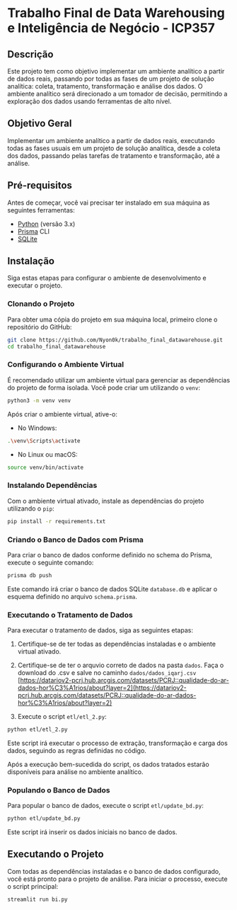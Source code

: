 # Trabalho Final de Data Warehousing e Inteligência de Negócio - ICP357

## Descrição

Este projeto tem como objetivo implementar um ambiente analítico a partir de dados reais, passando por todas as fases de um projeto de solução analítica: coleta, tratamento, transformação e análise dos dados. O ambiente analítico será direcionado a um tomador de decisão, permitindo a exploração dos dados usando ferramentas de alto nível.

## Objetivo Geral

Implementar um ambiente analítico a partir de dados reais, executando todas as fases usuais em um projeto de solução analítica, desde a coleta dos dados, passando pelas tarefas de tratamento e transformação, até a análise.

## Pré-requisitos

Antes de começar, você vai precisar ter instalado em sua máquina as seguintes ferramentas:

- [Python](https://www.python.org/downloads/) (versão 3.x)
- [Prisma](https://www.prisma.io/docs/getting-started/setup-prisma/start-from-scratch/relational-databases-typescript-sqlite) CLI
- [SQLite](https://www.sqlite.org/index.html)

## Instalação

Siga estas etapas para configurar o ambiente de desenvolvimento e executar o projeto.

### Clonando o Projeto

Para obter uma cópia do projeto em sua máquina local, primeiro clone o repositório do GitHub:

```bash
git clone https://github.com/Nyon0k/trabalho_final_datawarehouse.git
cd trabalho_final_datawarehouse
```

### Configurando o Ambiente Virtual

É recomendado utilizar um ambiente virtual para gerenciar as dependências do projeto de forma isolada. Você pode criar um utilizando o `venv`:

```bash
python3 -m venv venv
```

Após criar o ambiente virtual, ative-o:

- No Windows:

```bash
.\venv\Scripts\activate
```

- No Linux ou macOS:

```bash
source venv/bin/activate
```

### Instalando Dependências

Com o ambiente virtual ativado, instale as dependências do projeto utilizando o `pip`:

```bash
pip install -r requirements.txt
```

### Criando o Banco de Dados com Prisma

Para criar o banco de dados conforme definido no schema do Prisma, execute o seguinte comando:

```bash
prisma db push
```

Este comando irá criar o banco de dados SQLite `database.db` e aplicar o esquema definido no arquivo `schema.prisma`.

### Executando o Tratamento de Dados

Para executar o tratamento de dados, siga as seguintes etapas:

1. Certifique-se de ter todas as dependências instaladas e o ambiente virtual ativado.

2. Certifique-se de ter o arquvio correto de dados na pasta `dados`. Faça o download do .csv e salve no caminho `dados/dados_iqarj.csv`
   [https://datariov2-pcrj.hub.arcgis.com/datasets/PCRJ::qualidade-do-ar-dados-hor%C3%A1rios/about?layer=2](https://datariov2-pcrj.hub.arcgis.com/datasets/PCRJ::qualidade-do-ar-dados-hor%C3%A1rios/about?layer=2)

3. Execute o script `etl/etl_2.py`:

```bash
python etl/etl_2.py
```

Este script irá executar o processo de extração, transformação e carga dos dados, seguindo as regras definidas no código.

Após a execução bem-sucedida do script, os dados tratados estarão disponíveis para análise no ambiente analítico.

### Populando o Banco de Dados

Para popular o banco de dados, execute o script `etl/update_bd.py`:

```bash
python etl/update_bd.py
```

Este script irá inserir os dados iniciais no banco de dados.

## Executando o Projeto

Com todas as dependências instaladas e o banco de dados configurado, você está pronto para o projeto de análise. Para iniciar o processo, execute o script principal:

```bash
streamlit run bi.py
```

